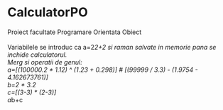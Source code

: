 # CalculatorPO
Proiect facultate Programare Orientata Obiect<br />
<br />
Variabilele se introduc ca a=2*2+2 si raman salvate in memorie pana se inchide calculatorul.<br />
Merg si operatii de genul:<br />
a=[(100000.2 * 1.12) ^ (1.23 + 0.298)] # [(99999 / 3.3) - (1.9754 - 4.162673761)]<br />
b=2 * 3.2<br />
c=[(3-3) * (2-3)] <br />
a*b+c<br />
